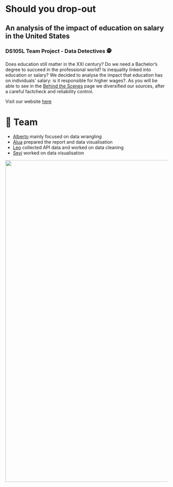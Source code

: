 # Should you drop-out
## An analysis of the impact of education on salary in the United States
### DS105L Team Project - Data Detectives 🕵

Does education still matter in the XXI century? Do we need a Bachelor’s degree to succeed in the professional world? Is inequality linked into education or salary? 
We decided to analyse the impact that education has on individuals' salary: is it responsible for higher wages?. As you will be able to see in the [Behind the Scenes]() page we diversified our sources, after a careful factcheck and reliability control. 

Visit our website [here](https://htmlpreview.github.io/?https://raw.githubusercontent.com/leomassoc/LSE-DS105L-Data-Detectives/main/docs/HTML/project-description.html)

# 👥 **Team** 

- [Alberto](https://github.com/amartino1-lse) mainly focused on data wrangling
- [Alua](https://github.com/atelemtayeva) prepared the report and data visualisation
- [Leo](https://github.com/leomassoc) collected API data and worked on data cleaning
- [Seyi](https://github.com/seyiojolse) worked on data visualisation

<div id="header" align="center">
  <img src="https://media.giphy.com/media/3o7qDSOvfaCO9b3MlO/giphy.gif" width="1000"/>
</div>
